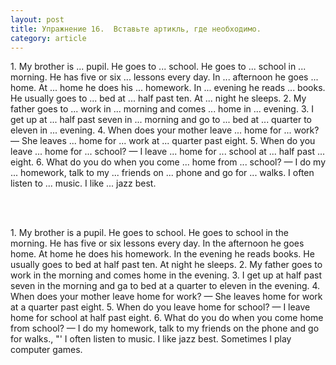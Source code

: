 ```yaml
---
layout: post
title: Упражнение 16.  Вставьте артикль, где необходимо.
category: article
---
```

<section class="question">
1. My brother is ... pupil. He goes to ... school. He goes to ... school in ... morning. He has five or six ... lessons every day. In ... afternoon he goes ... home. At ... home he does his ... homework. In ... evening he reads ... books. He usually goes to ... bed at ... half past ten. At ... night he sleeps. 2. My father goes to ... work in ... morning and comes ... home in ... evening. 3. I get up at ... half past seven in ... morning and go to ... bed at ... quarter to eleven in ... evening. 4. When does your mother leave ... home for ... work? — She leaves ... home for ... work at ... quarter past eight. 5. When do you leave ... home for ... school? — I leave ... home for ... school at ... half past ... eight. 6. What do you do when you come ... home from ... school? — I do my ... homework, talk to my ... friends on ... phone and go for ... walks. I often listen to ... music. I like ... jazz best.

<br><br>
</section>

<section class="answer">
1. My brother is a pupil. He goes to school. He goes to school in the morning. He has five or six lessons every day. In the afternoon he goes home. At home he does his homework. In the evening he reads books. He usually goes to bed at half past ten. At night he sleeps. 2. My father goes to work in the morning and comes home in the evening. 3. I get up at half past seven in the morning and ga to bed at a quarter to eleven in the evening. 4. When does your mother leave home for work? — She leaves home for work at a quarter past eight. 5. When do you leave home for school? — I leave home for school at half past eight. 6. What do you do when you come home from school? — I do my homework, talk to my friends on the phone and go for walks., "' I often listen to music. I like jazz best. Sometimes I play computer games.
</section>